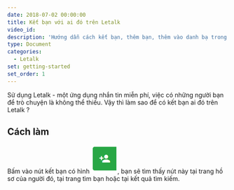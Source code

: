 ```yaml
---
date: 2018-07-02 00:00:00
title: Kết bạn với ai đó trên Letalk
video_id:
description: 'Hướng dẫn cách kết bạn, thêm bạn, thêm vào danh bạ trong Letalk'
type: Document
categories:
  - Letalk
set: getting-started
set_order: 1
---
```


Sử dụng Letalk - một ứng dụng nhắn tin miễn ph&iacute;, việc c&oacute; những người bạn để tr&ograve; chuyện l&agrave; kh&ocirc;ng thể thiếu. Vậy th&igrave; l&agrave;m sao để c&oacute; kết bạn ai đ&oacute; tr&ecirc;n Letalk ?&nbsp;

## C&aacute;ch l&agrave;m

Bấm v&agrave;o n&uacute;t kết bạn c&oacute; h&igrave;nh ![](/uploads/capture-5.PNG), bạn sẽ t&igrave;m thấy n&uacute;t n&agrave;y tại trang hồ sơ của người đ&oacute;, tại trang t&igrave;m bạn hoặc tại kết quả t&igrave;m kiếm.

&nbsp;

# #